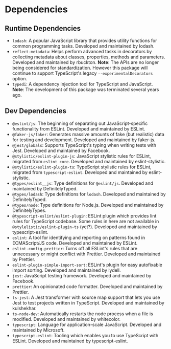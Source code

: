 # Dependencies

## Runtime Dependencies

- `lodash`: A popular JavaScript library that provides utility functions for
  common programming tasks.
  Developed and maintained by lodash.
- `reflect-metadata`: Helps perform advanced tasks in decorators by
  collecting metadata about classes, properties, methods and parameters.
  Developed and maintained by rbuckton.
  **Note**: The APIs are no longer being considered for standardization.
  However this package will continue to support
  TypeScript's legacy `--experimentalDecorators` option.
- `typedi`: A dependency injection tool for TypeScript and JavaScript.
  **Note**: The development of this package was terminated several years ago.

## Dev Dependencies

- `@eslint/js`: The beginning of separating out
  JavaScript-specific functionality from ESLint.
  Developed and maintained by ESLint.
- `@faker-js/faker`: Generates massive amounts of fake
  (but realistic) data for testing and development.
  Developed and maintained by faker-js.
- `@jest/globals`: Supports TypeScript's typing when writing tests with Jest.
  Developed and maintained by Facebook.
- `@stylistic/eslint-plugin-js`: JavaScript stylistic rules for ESLint,
  migrated from `eslint core`.
  Developed and maintained by eslint-stylistic.
- `@stylistic/eslint-plugin-ts`: TypeScript stylistic rules for ESLint,
  migrated from `typescript-eslint`.
  Developed and maintained by eslint-stylistic.
- `@types/eslint__js`: Type definitions for `@eslint/js`.
  Developed and maintained by DefinitelyTyped.
- `@types/lodash`: Type definitions for `lodash`.
  Developed and maintained by DefinitelyTyped.
- `@types/node`: Type definitions for Node.js.
  Developed and maintained by DefinitelyTypes.
- `@typescript-eslint/eslint-plugin`: ESLint plugin which
  provides lint rules for TypeScript codebase.
  Some rules in here are not available in `@stylelistic/eslint-plugin-ts` (yet?).
  Developed and maintained by typescript-eslint.
- `eslint`: A tool for identifying and reporting on patterns
  found in ECMAScript/JS code.
  Developed and maintained by ESLint.
- `eslint-config-prettier`: Turns off all ESLint's rules
  that are unnecessary or might conflict with Prettier.
  Developed and maintained by Prettier.
- `eslint-plugin-simple-import-sort`: ESLint's plugin for
  easy autofixable import sorting.
  Developed and maintained by lydell.
- `jest`: JavaScript testing framework.
  Developed and maintained by Facebook.
- `prettier`: An opinionated code formatter.
  Developed and maintained by Prettier.
- `ts-jest`: A Jest transformer with source map support that
  lets you use Jest to test projects written in TypeScript.
  Developed and maintained by kulshekhar.
- `ts-node-dev`: Automatically restarts the node process when
  a file is modified.
  Developed and maintained by whitecolor.
- `typescript`: Language for application-scale JavaScript.
  Developed and maintained by Microsoft.
- `typescript-eslint`: Tooling which enables you to use TypeScript with ESLint.
  Developed and maintained by typescript-eslint.
